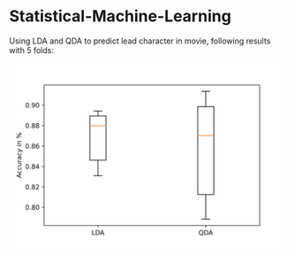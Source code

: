 # Statistical-Machine-Learning
Using LDA and QDA to predict lead character in movie, following results with 5 folds:

![alt text](https://github.com/GustavFredrikson/Statistical-Machine-Learning/blob/main/Boxplot%20LDA%20QDA%20(2).svg)
